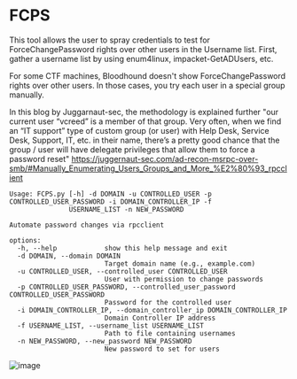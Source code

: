 # FCPS

This tool allows the user to spray credentials to test for ForceChangePassword rights over other users in the Username list.
First, gather a username list by using enum4linux, impacket-GetADUsers, etc.

For some CTF machines, Bloodhound doesn't show ForceChangePassword rights over other users. In those cases, you try each user in a special group manually.

In this blog by Juggarnaut-sec, the methodology is explained further "our current user “vcreed” is a member of that group. Very often, when we find an “IT support” type of custom group (or user) with Help Desk, Service Desk, Support, IT, etc. in their name, there’s a pretty good chance that the group / user will have delegate privileges that allow them to force a password reset" https://juggernaut-sec.com/ad-recon-msrpc-over-smb/#Manually_Enumerating_Users_Groups_and_More_%E2%80%93_rpcclient

```
Usage: FCPS.py [-h] -d DOMAIN -u CONTROLLED_USER -p CONTROLLED_USER_PASSWORD -i DOMAIN_CONTROLLER_IP -f
               USERNAME_LIST -n NEW_PASSWORD

Automate password changes via rpcclient

options:
  -h, --help            show this help message and exit
  -d DOMAIN, --domain DOMAIN
                        Target domain name (e.g., example.com)
  -u CONTROLLED_USER, --controlled_user CONTROLLED_USER
                        User with permission to change passwords
  -p CONTROLLED_USER_PASSWORD, --controlled_user_password CONTROLLED_USER_PASSWORD
                        Password for the controlled user
  -i DOMAIN_CONTROLLER_IP, --domain_controller_ip DOMAIN_CONTROLLER_IP
                        Domain Controller IP address
  -f USERNAME_LIST, --username_list USERNAME_LIST
                        Path to file containing usernames
  -n NEW_PASSWORD, --new_password NEW_PASSWORD
                        New password to set for users
```


![image](https://github.com/user-attachments/assets/3ba16968-4338-439b-a6d0-f4b44025b54b)


